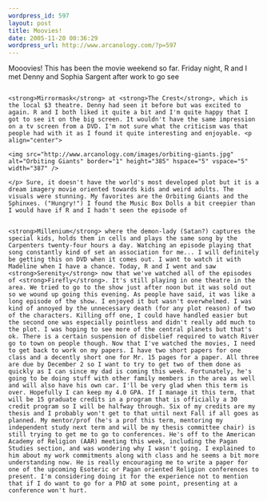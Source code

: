 ```yaml
--- 
wordpress_id: 597
layout: post
title: Moovies!
date: 2005-11-20 00:36:29
wordpress_url: http://www.arcanology.com/?p=597
---
```

Mooovies! This has been the movie weekend so far. Friday night, R and I met Denny and Sophia Sargent after work to go see 
                                                                                                                                                                                                                                                                                                                                                                                                                                                                                                                                                                                                                                                                                                                                                                              
                                                                                                                                                                                                                                                                                                                                                                                                                                                                                                                                                                                                                                                                                                                                                                              <strong>Mirrormask</strong> at <strong>The Crest</strong>, which is the local $3 theatre. Denny had seen it before but was excited to again. R and I both liked it quite a bit and I'm quite happy that I got to see it on the big screen. It wouldn't have the same impression on a tv screen from a DVD. I'm not sure what the criticism was that people had with it as I found it quite interesting and enjoyable. <p align="center">
                                                                                                                                                                                                                                                                                                                                                                                                                                                                                                                                                                                                                                                                                                                                                                                <img src="http://www.arcanology.com/images/orbiting-giants.jpg" alt="Orbiting Giants" border="1" height="385" hspace="5" vspace="5" width="387" />
                                                                                                                                                                                                                                                                                                                                                                                                                                                                                                                                                                                                                                                                                                                                                                              </p> Sure, it doesn't have the world's most developed plot but it is a dream imagery movie oriented towards kids and weird adults. The visuals were stunning. My favorites are the Orbiting Giants and the Sphinxes. ("Hungry!") I found the Music Box Dolls a bit creepier than I would have if R and I hadn't seen the episode of 
                                                                                                                                                                                                                                                                                                                                                                                                                                                                                                                                                                                                                                                                                                                                                                              
                                                                                                                                                                                                                                                                                                                                                                                                                                                                                                                                                                                                                                                                                                                                                                              <strong>Millenium</strong> where the demon-lady (Satan?) captures the special kids, holds them in cells and plays the same song by the Carpenters twenty-four hours a day. Watching an episode playing that song constantly kind of set an association for me... I will definitely be getting this on DVD when it comes out. I want to watch it with Madeline when I have a chance. Today, R and I went and saw <strong>Serenity</strong> now that we've watched all of the episodes of <strong>Firefly</strong>. It's still playing in one theatre in the area. We tried to go to the show just after noon but it was sold out so we wound up going this evening. As people have said, it was like a long episode of the show. I enjoyed it but wasn't overwhelmed. I was kind of annoyed by the unnecessary death (for any plot reason) of two of the characters. Killing off one, I could have handled easier but the second one was especially pointless and didn't really add much to the plot. I was hoping to see more of the central planets but that's ok. There is a certain suspension of disbelief required to watch River go to town on people though. Now that I've watched the movies, I need to get back to work on my papers. I have two short papers for one class and a decently short one for Mr. 15 pages for a paper. All three are due by December 2 so I want to try to get two of them done as quickly as I can since my dad is coming this week. Fortunately, he's going to be doing stuff with other family members in the area as well and will also have his own car. I'll be very glad when this term is over. Hopefully I can keep my 4.0 GPA. If I manage it this term, that will be 15 graduate credits in a program that is officially a 30 credit program so I will be halfway through. Six of my credits are my thesis and I probably won't get to that until next Fall if all goes as planned. My mentor/prof (he's a prof this term, mentoring my independent study next term and will be my thesis committee chair) is still trying to get me to go to conferences. He's off to the American Academy of Religion (AAR) meeting this week, including the Pagan Studies section, and was wondering why I wasn't going. I explained to him about my work commitments along with class and he seems a bit more understanding now. He is really encouraging me to write a paper for one of the upcoming Esoteric or Pagan oriented Religion conferences to present. I'm considering doing it for the experience not to mention that if I do want to go for a PhD at some point, presenting at a conference won't hurt.